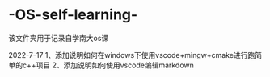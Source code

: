 # -OS-self-learning-
该文件夹用于记录自学南大os课

2022-7-17
1、添加说明如何在windows下使用vscode+mingw+cmake进行跑简单的c++项目
2、添加说明如何使用vscode编辑markdown